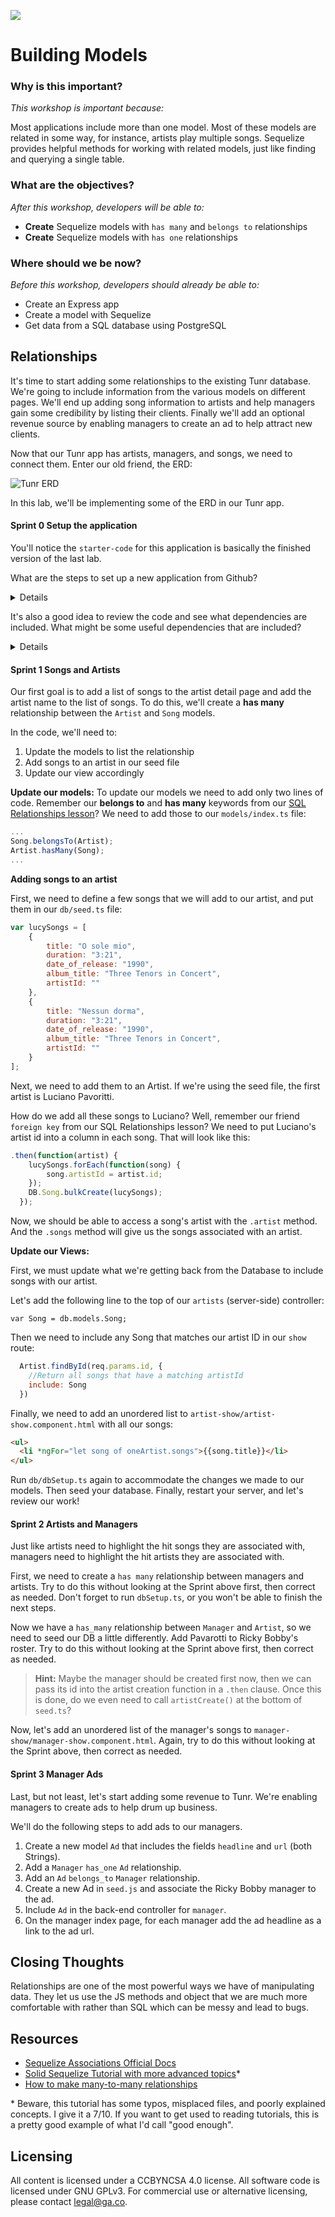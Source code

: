 <!--
Creator: JP Barela / Zeb Girouard
Market: Denver
-->

![](https://ga-dash.s3.amazonaws.com/production/assets/logo-9f88ae6c9c3871690e33280fcf557f33.png)

<!-- Decided to do this as a pair programming activity but with other person's computer -->

# Building Models

### Why is this important?
<!-- framing the "why" in big-picture/real world examples -->
*This workshop is important because:*

Most applications include more than one model. Most of these models are related in some 
way, for instance, artists play multiple songs. Sequelize provides helpful methods for working with related models, just like finding and querying a single table.

### What are the objectives?
<!-- specific/measurable goal for students to achieve -->
*After this workshop, developers will be able to:*

- **Create** Sequelize models with ``has many`` and ``belongs to`` relationships
- **Create** Sequelize models with ``has one`` relationships 

### Where should we be now?
<!-- call out the skills that are prerequisites -->
*Before this workshop, developers should already be able to:*

- Create an Express app
- Create a model with Sequelize
- Get data from a SQL database using PostgreSQL

## Relationships 

It's time to start adding some relationships to the existing Tunr database. We're going to 
include information from the various models on different pages. We'll end up adding 
song information to artists and help managers gain some credibility by listing their 
clients. Finally we'll add an optional revenue source by enabling managers to create an ad 
to help attract new clients.

Now that our Tunr app has artists, managers, and songs, we need to connect them. Enter our old friend, the ERD: 

![Tunr ERD](tunr_erd.png)

In this lab, we'll be implementing some of the ERD in our Tunr app.

#### Sprint 0 Setup the application

You'll notice the `starter-code` for this application is basically the finished version of the last lab.

What are the steps to set up a new application from Github?

<details>
Fork/clone the repo, `npm install`, `ts-node src/db/dbSetup.ts`, `npm start`.

This repo uses a different database than our Tunr database from last lab so you'll need to 
create it in psql.
</details>

It's also a good idea to review the code and see what dependencies are included. What might be some useful dependencies that are included?

<details>
express, sequelize, pg, pg-hstore, body-parser
</details>

#### Sprint 1 Songs and Artists 
Our first goal is to add a list of songs to the artist detail page and add the artist name
to the list of songs. To do this, we'll create a **has many** relationship between the 
``Artist`` and ``Song`` models.

In the code, we'll need to:

1. Update the models to list the relationship
2. Add songs to an artist in our seed file
3. Update our view accordingly


__Update our models:__
To update our models we need to add only two lines of code. Remember our **belongs to** and **has many** keywords from our [SQL Relationships lesson](https://github.com/den-materials/joins-and-more)? We need to add those to our ``models/index.ts`` file:

```js
...
Song.belongsTo(Artist);
Artist.hasMany(Song);
...
```

__Adding songs to an artist__

First, we need to define a few songs that we will add to our artist, and put them in our `db/seed.ts` file:

```js
var lucySongs = [
	{
		title: "O sole mio",
		duration: "3:21",
		date_of_release: "1990",
		album_title: "Three Tenors in Concert",
		artistId: ""
	},
	{
		title: "Nessun dorma",
		duration: "3:21",
		date_of_release: "1990",
		album_title: "Three Tenors in Concert",
		artistId: ""
	}
];
```

Next, we need to add them to an Artist. If we're using the seed file, the first artist is Luciano Pavoritti.

How do we add all these songs to Luciano?  Well, remember our friend `foreign key` from our SQL Relationships lesson?
We need to put Luciano's artist id into a column in each song.  That will look like this:

```js
.then(function(artist) {
  	lucySongs.forEach(function(song) {
  		song.artistId = artist.id;
  	});
  	DB.Song.bulkCreate(lucySongs);
  });
```

Now, we should be able to access a song's artist with the ``.artist`` method. And the ``.songs`` method will 
give us the songs associated with an artist.

__Update our Views:__

First, we must update what we're getting back from the Database to include songs with our artist.

Let's add the following line to the top of our `artists` (server-side) controller:

`var Song = db.models.Song;`

Then we need to include any Song that matches our artist ID in our `show` route:

```js
  Artist.findById(req.params.id, {
    //Return all songs that have a matching artistId
    include: Song
  })
```

Finally, we need to add an unordered list to ``artist-show/artist-show.component.html`` with all our songs: 
```html
<ul>
  <li *ngFor="let song of oneArtist.songs">{{song.title}}</li>
</ul>
```

Run `db/dbSetup.ts` again to accommodate the changes we made to our models.  Then seed your database.  Finally, restart your server, and let's review our work!

#### Sprint 2 Artists and Managers

Just like artists need to highlight the hit songs they are associated with, managers need to highlight the hit artists they are associated with.

First, we need to create a ``has many`` relationship between managers and artists. Try to do 
this without looking at the Sprint above first, then correct as needed. Don't forget to run `dbSetup.ts`, or you won't be able to finish the next steps.

Now we have a ``has_many`` relationship between ``Manager`` and ``Artist``, so we need to seed our DB a little differently.  Add Pavarotti to Ricky Bobby's roster. Try to do this without looking at the Sprint above first, then correct as needed.

>**Hint:** Maybe the manager should be created first now, then we can pass its id into the artist creation function in a `.then` clause.  Once this is done, do we even need to call `artistCreate()` at the bottom of `seed.ts`?

Now, let's add an unordered list of the manager's songs to `manager-show/manager-show.component.html`.  Again, try to do this without looking at the Sprint above, then correct as needed.

#### Sprint 3 Manager Ads
Last, but not least, let's start adding some revenue to Tunr. We're enabling managers to create
ads to help drum up business.

We'll do the following steps to add ads to our managers.

1. Create a new model ``Ad`` that includes the fields ``headline`` and ``url`` (both Strings).
2. Add a  ``Manager`` ``has_one`` ``Ad`` relationship.
3. Add an ``Ad`` ``belongs_to`` ``Manager`` relationship. 
4. Create a new Ad in `seed.js` and associate the Ricky Bobby manager to the ad.
5. Include `Ad` in the back-end controller for `manager`.
6. On the manager index page, for each manager add the ad headline as a link to the ad url.

## Closing Thoughts
Relationships are one of the most powerful ways we have of manipulating data. They let us 
use the JS methods and object that we are much more comfortable with rather than SQL which 
can be messy and lead to bugs.

## Resources

- [Sequelize Associations Official Docs](http://docs.sequelizejs.com/en/v3/docs/associations/)
- [Solid Sequelize Tutorial with more advanced topics](https://scotch.io/tutorials/creating-an-angularjs-application-with-sequelize-part-1)\*
- [How to make many-to-many relationships](http://docs.sequelizejs.com/en/latest/api/associations/belongs-to-many/)

\* Beware, this tutorial has some typos, misplaced files, and poorly explained concepts.  I give it a 7/10.  If you want to get used to reading tutorials, this is a pretty good example of what I'd call "good enough".

## Licensing

All content is licensed under a CC­BY­NC­SA 4.0 license. All software code is licensed under GNU GPLv3. For commercial use or alternative licensing, please contact <a href="mailto:legal@ga.co">legal@ga.co</a>.

